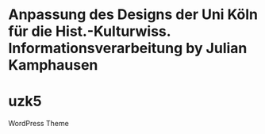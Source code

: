 #  Anpassung des Designs der Uni Köln für die Hist.-Kulturwiss. Informationsverarbeitung by Julian Kamphausen

# uzk5
WordPress Theme
